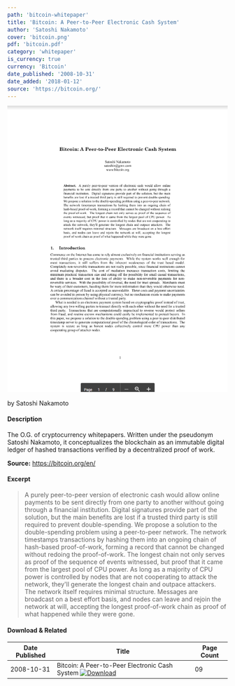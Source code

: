 ```yaml
---
path: 'bitcoin-whitepaper'
title: 'Bitcoin: A Peer-to-Peer Electronic Cash System'
author: 'Satoshi Nakamoto'
cover: 'bitcoin.png'
pdf: 'bitcoin.pdf'
category: 'whitepaper'
is_currency: true
currency: 'Bitcoin'
date_published: '2008-10-31'
date_added: '2018-01-12'
source: 'https://bitcoin.org/'
---
```


[![Cover of the Bitcoin whitepaper](/covers/bitcoin.png)](/pdf/bitcoin.pdf)

by Satoshi Nakamoto

#### Description
The O.G. of cryptocurrency whitepapers. Written under the pseudonym Satoshi Nakamoto, it conceptualizes the blockchain as an immutable digital ledger of hashed transactions verified by a decentralized proof of work.

**Source:** https://bitcoin.org/en/

#### Excerpt
> A purely peer-to-peer version of electronic cash would allow online payments to be sent directly from one party to another without going through a financial institution. Digital signatures provide part of the solution, but the main benefits are lost if a trusted third party is still required to prevent double-spending. We propose a solution to the double-spending problem using a peer-to-peer network. The network timestamps transactions by hashing them into an ongoing chain of hash-based proof-of-work, forming a record that cannot be changed without redoing the proof-of-work. The longest chain not only serves as proof of the sequence of events witnessed, but proof that it came from the largest pool of CPU power. As long as a majority of CPU power is controlled by nodes that are not cooperating to attack the network, they'll generate the longest chain and outpace attackers. The network itself requires minimal structure. Messages are broadcast on a best effort basis, and nodes can leave and rejoin the network at will, accepting the longest proof-of-work chain as proof of what happened while they were gone.

#### Download & Related
Date Published | Title                                                                                | Page Count
---------------|--------------------------------------------------------------------------------------|------------
2008-10-31     | Bitcoin: A Peer-to-Peer Electronic Cash System [![Download](/assets/download_cloud.svg)](/pdf/bitcoin.pdf) | 09
